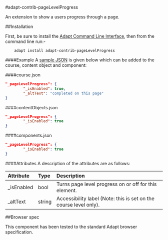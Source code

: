#adapt-contrib-pageLevelProgress

An extension to show a users progress through a page.

##Installation

First, be sure to install the [Adapt Command Line Interface](https://github.com/adaptlearning/adapt-cli), then from the command line run:-

        adapt install adapt-contrib-pageLevelProgress

####Example
A [sample JSON](example.json) is given below which can be added to the course, content object and component:

####course.json

```json
"_pageLevelProgress": {
        "_isEnabled": true,
        "_altText": "completed on this page"
}
```
####contentObjects.json

```json
"_pageLevelProgress": {
        "_isEnabled": true
}
```

####components.json

```json
"_pageLevelProgress": {
        "_isEnabled": true
}
```

####Attributes
A description of the attributes are as follows:

| Attribute                 | Type         | Description|
| :-------------------------|:-------------|:-----------|
| _isEnabled                | bool         | Turns page level progress on or off for this element. |
| _altText               | string         | Accessibility label (Note: this is set on the course level only).|

  
##Browser spec
 
This component has been tested to the standard Adapt browser specification.
